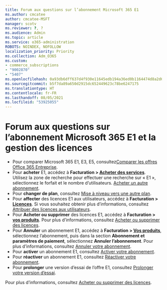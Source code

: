 ```yaml
---
title: Forum aux questions sur l’abonnement Microsoft 365 E1
ms.author: cmcatee
author: cmcatee-MSFT
manager: scotv
ms.reviewer: ?, ?
ms.audience: Admin
ms.topic: article
ms.service: o365-administration
ROBOTS: NOINDEX, NOFOLLOW
localization_priority: Priority
ms.collection: Adm_O365
ms.custom:
- commerce_subscriptions
- "9002870"
- "5407"
ms.openlocfilehash: 0a93db6dff637d4f930e11645edb194a36ed0b1164474d8a2d69ee97d5d5a6c6
ms.sourcegitcommit: b5f7da89a650d2915dc652449623c78be6247175
ms.translationtype: HT
ms.contentlocale: fr-FR
ms.lasthandoff: 08/05/2021
ms.locfileid: "53925055"
---
```

# <a name="microsoft-365-e1-subscription-and-license-management-faq"></a>Forum aux questions sur l’abonnement Microsoft 365 E1 et la gestion des licences

- Pour comparer Microsoft 365 E1, E3, E5, consultez[Comparer les offres Office 365 Entreprise](https://www.microsoft.com/microsoft-365/business/compare-more-office-365-for-business-plans).
- Pour **acheter** E1, accédez à **Facturation > [Acheter des services](https://go.microsoft.com/fwlink/p/?linkid=868433)**. Utilisez la zone de recherche pour effectuer une recherche sur « E1 », sélectionnez le forfait et le nombre d’utilisateurs. [Acheter un autre abonnement](https://docs.microsoft.com/microsoft-365/commerce/try-or-buy-microsoft-365#buy-a-different-subscription).
- Pour **changer de plan**, consultez [Mise à niveau vers une autre plan](https://docs.microsoft.com/microsoft-365/commerce/subscriptions/upgrade-to-different-plan).
- Pour **affecter** des licences E1 aux utilisateurs, accédez à **Facturation > [Licences](https://go.microsoft.com/fwlink/p/?linkid=842264)**. Si vous souhaitez obtenir plus d’informations, consultez [Attribuer des licences aux utilisateurs](https://docs.microsoft.com/microsoft-365/admin/manage/assign-licenses-to-users).
- Pour **Acheter ou supprimer** des licences E1, accédez à **Facturation > [vos produits](https://go.microsoft.com/fwlink/p/?linkid=842054)**. Pour plus d’informations, consultez [Acheter ou supprimer des licences](https://docs.microsoft.com/microsoft-365/commerce/licenses/buy-licenses).
- Pour **Annuler** un abonnement E1, accédez à **Facturation > [Vos produits](https://go.microsoft.com/fwlink/p/?linkid=842054)**, sélectionnez l’abonnement, puis dans la section **Abonnement et paramètres de paiement**, sélectionnez **Annuler l’abonnement**. Pour plus d’informations, consultez [Annuler votre abonnement](https://docs.microsoft.com/microsoft-365/commerce/subscriptions/cancel-your-subscription).
- Pour **activer** un abonnement E1, consultez [Activer votre abonnement](https://docs.microsoft.com/alchemyinsights/activate-your-office-365-subscription).
- Pour **réactiver** un abonnement E1, consultez [Réactiver votre abonnement](https://docs.microsoft.com/alchemyinsights/reactivate-your-subscription).
- Pour **prolonger** une version d’essai de l’offre E1, consultez [Prolonger votre version d’essai](https://docs.microsoft.com/microsoft-365/commerce/extend-your-trial).

Pour plus d’informations, consultez [Acheter ou supprimer des licences](https://docs.microsoft.com/microsoft-365/commerce/licenses/buy-licenses).
